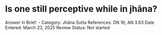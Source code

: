 # Is one still perceptive while in jhāna?

Answer in Brief: -
 Category: Jhāna
Sutta References: DN 16; AN 3.63
Date Entered: March 23, 2025
Review Status: Not started